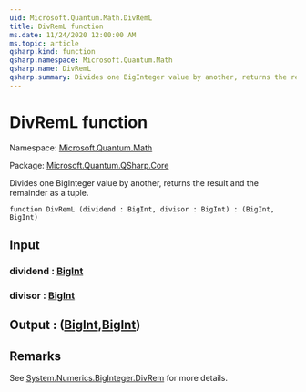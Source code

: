 ```yaml
---
uid: Microsoft.Quantum.Math.DivRemL
title: DivRemL function
ms.date: 11/24/2020 12:00:00 AM
ms.topic: article
qsharp.kind: function
qsharp.namespace: Microsoft.Quantum.Math
qsharp.name: DivRemL
qsharp.summary: Divides one BigInteger value by another, returns the result and the remainder as a tuple.
---
```


# DivRemL function

Namespace: [Microsoft.Quantum.Math](xref:Microsoft.Quantum.Math)

Package: [Microsoft.Quantum.QSharp.Core](https://nuget.org/packages/Microsoft.Quantum.QSharp.Core)


Divides one BigInteger value by another, returns the result and the remainder as a tuple.

```qsharp
function DivRemL (dividend : BigInt, divisor : BigInt) : (BigInt, BigInt)
```


## Input

### dividend : [BigInt](xref:microsoft.quantum.lang-ref.bigint)




### divisor : [BigInt](xref:microsoft.quantum.lang-ref.bigint)





## Output : ([BigInt](xref:microsoft.quantum.lang-ref.bigint),[BigInt](xref:microsoft.quantum.lang-ref.bigint))



## Remarks

See [System.Numerics.BigInteger.DivRem](https://docs.microsoft.com/dotnet/api/system.numerics.biginteger.divrem) for more details.